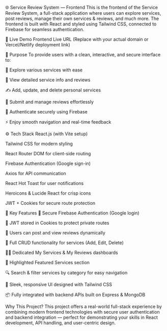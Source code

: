 🌐 Service Review System — Frontend
This is the frontend of the Service Review System, a full-stack application where users can explore services, post reviews, manage their own services & reviews, and much more. The frontend is built with React and styled using Tailwind CSS, connected to Firebase for seamless authentication.

🔗 Live Demo
Frontend Live URL
(Replace with your actual domain or Vercel/Netlify deployment link)

🎯 Purpose
To provide users with a clean, interactive, and secure interface to:

🔎 Explore various services with ease

📄 View detailed service info and reviews

✍️ Add, update, and delete personal services

📝 Submit and manage reviews effortlessly

🔐 Authenticate securely using Firebase

⚡ Enjoy smooth navigation and real-time feedback

⚙️ Tech Stack
React.js (with Vite setup)

Tailwind CSS for modern styling

React Router DOM for client-side routing

Firebase Authentication (Google sign-in)

Axios for API communication

React Hot Toast for user notifications

Heroicons & Lucide React for crisp icons

JWT + Cookies for secure route protection

🧩 Key Features
🔐 Secure Firebase Authentication (Google login)

🍪 JWT stored in Cookies to protect private routes

💬 Users can post and view reviews dynamically

🧾 Full CRUD functionality for services (Add, Edit, Delete)

🧑‍💼 Dedicated My Services & My Reviews dashboards

🌟 Highlighted Featured Services section

🔍 Search & filter services by category for easy navigation

🎨 Sleek, responsive UI designed with Tailwind CSS

📦 Fully integrated with backend APIs built on Express & MongoDB

Why This Project?
This project offers a real-world full-stack experience by combining modern frontend technologies with secure user authentication and backend integration — perfect for demonstrating your skills in React development, API handling, and user-centric design.

